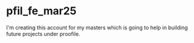 # pfil_fe_mar25
I'm creating this account for my masters which is going to help in building future projects under proofile.
